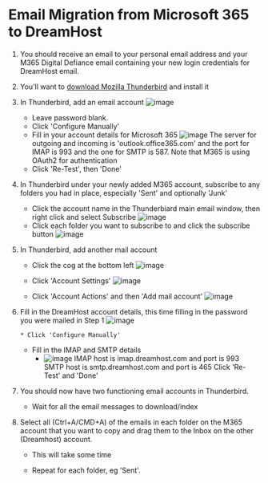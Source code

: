 # Email Migration from Microsoft 365 to DreamHost

1) You should receive an email to your personal email address and your M365 Digital Defiance email containing your new login credentials for DreamHost email.
2) You'll want to [download Mozilla Thunderbird](https://www.thunderbird.net/en-US/download/) and install it
3) In Thunderbird, add an email account
    ![image](https://github.com/Digital-Defiance/Digital-Defiance/assets/3766240/53f221d6-c902-4ad7-a90a-cd9dafaadff2)
    
      * Leave password blank.
      * Click 'Configure Manually'
      * Fill in your account details for Microsoft 365
        ![image](https://github.com/Digital-Defiance/Digital-Defiance/assets/3766240/4d2d61a1-5b51-486d-bb6f-ce1d3c93573e)
        The server for outgoing and incoming is 'outlook.office365.com' and the port for IMAP is 993 and the one for SMTP is 587.
        Note that M365 is using OAuth2 for authentication
      * Click 'Re-Test', then 'Done'
4. In Thunderbird under your newly added M365 account, subscribe to any folders you had in place, especially 'Sent' and optionally 'Junk'

     * Click the account name in the Thunderbiard main email window, then right click and select Subscribe
       ![image](https://github.com/Digital-Defiance/Digital-Defiance/assets/3766240/cca1ddab-2fef-46d1-818a-0dad093f2b20)
     * Click each folder you want to subscribe to and click the subscribe button
       ![image](https://github.com/Digital-Defiance/Digital-Defiance/assets/3766240/fb106dec-0923-4b5e-aa0c-24f82b21c15c)
5. In Thunderbird, add another mail account

   * Click the cog at the bottom left
        ![image](https://github.com/Digital-Defiance/Digital-Defiance/assets/3766240/25c3f14e-abd3-4677-8e82-827b9c174e42)

   * Click 'Account Settings'
        ![image](https://github.com/Digital-Defiance/Digital-Defiance/assets/3766240/878e402f-abcc-4d1c-9338-d1e182f0bfa6)

   * Click 'Account Actions' and then 'Add mail account'
        ![image](https://github.com/Digital-Defiance/Digital-Defiance/assets/3766240/819a3608-9e4a-4f51-b902-0ce08f38c32c)

6) Fill in the DreamHost account details, this time filling in the password you were mailed in Step 1
     ![image](https://github.com/Digital-Defiance/Digital-Defiance/assets/3766240/3a4fa695-8849-46da-b0f4-e3f80ff2c85d)

       * Click 'Configure Manually'

     * Fill in the IMAP and SMTP details
          * ![image](https://github.com/Digital-Defiance/Digital-Defiance/assets/3766240/77c9f1e5-72db-483a-97ea-06a631e78301)
               IMAP host is imap.dreamhost.com and port is 993
               SMTP host is smtp.dreamhost.com and port is 465
               Click 'Re-Test' and 'Done'


7) You should now have two functioning email accounts in Thunderbird.
     * Wait for all the email messages to download/index

8) Select all (Ctrl+A/CMD+A) of the emails in each folder on the M365 account that you want to copy and drag them to the Inbox on the other (Dreamhost) account.

     * This will take some time

     * Repeat for each folder, eg 'Sent'.
